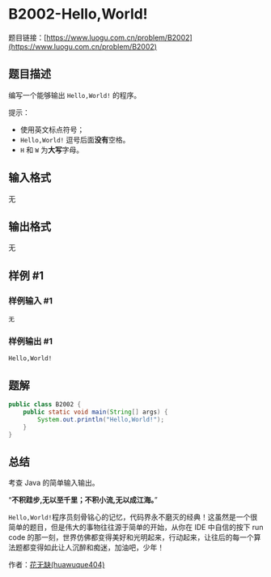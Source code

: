 # B2002-Hello,World!

题目链接：[https://www.luogu.com.cn/problem/B2002](https://www.luogu.com.cn/problem/B2002)

## 题目描述

编写一个能够输出 `Hello,World!` 的程序。

提示：

- 使用英文标点符号；
- `Hello,World!` 逗号后面**没有**空格。
- `H` 和 `W` 为**大写**字母。

## 输入格式

无

## 输出格式

无

## 样例 #1

### 样例输入 #1

```
无
```

### 样例输出 #1

```
Hello,World!
```

## 题解

```java
public class B2002 {
    public static void main(String[] args) {
        System.out.println("Hello,World!");
    }
}
```

## 总结

考查 Java 的简单输入输出。

“**不积跬步,无以至千里；不积小流,无以成江海。**”

`Hello,World!`程序员刻骨铭心的记忆，代码界永不磨灭的经典！这虽然是一个很简单的题目，但是伟大的事物往往源于简单的开始，从你在 IDE 中自信的按下 run code 的那一刻，世界仿佛都变得美好和光明起来，行动起来，让往后的每一个算法题都变得如此让人沉醉和痴迷，加油吧，少年！

作者：[花无缺(huawuque404)](https://huawuque404.com)